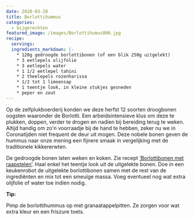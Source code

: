 ```yaml
---
date: 2020-03-28
title: Borlottihummus
categories:
  - bijgerechten
featured_image: /images/Borlottihumus800.jpg
recipe:
  servings: 
  ingredients_markdown: |-
    * 120g gedroogde borlottibonen (of een blik 250g uitgelekt)
    * 3 eetlepels olijfolie
    * 3 eetlepels water
    * 1 1/2 eetlepel tahini
    * 2 theelepels rozenharissa
    * 1/2 tot 1 limoensap
    * 1 teentje look, in kleine stukjes gesneden       * peper en zout
---
```

Op de zelfplukboerderij konden we deze herfst 12 soorten droogbonen oogsten waaronder de Borlotti. Een arbeidsintensieve klus om deze te plukken, doppen, verder te drogen en nadien bij bereiding terug te weken. Altijd handig om zo'n voorraadje bij de hand te hebben, zeker nu we in Coronatijden niet frequent de deur uit mogen. Deze nobele bonen geven de hummus naar onze mening een fijnere smaak in vergelijking met de traditionele kikkererwten.

<!--more-->

De gedroogde bonen laten weken en koken. Zie recept [‘Borlottibonen met raapstelen’](https://fabilicious.be/recipes/bijgerechten/2020/01/22/Borlottibonen_met_raapstelen/).
Haal enkel het teentje look uit de uitgelekte bonen. 
Doe in een keukenrobot de uitgelekte borlottibonen samen met de rest van de ingrediënten en mix tot een smeuïge massa. Voeg eventueel nog wat extra olijfolie of water toe indien nodig.

<b>Tip: </b>

Pimp de borlottihummus op met granaatappelpitten.
Ze zorgen voor wat extra kleur en een friszure toets.




